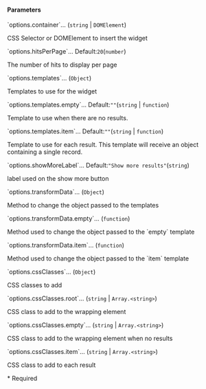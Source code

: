 <h4 class="no-toc">Parameters</h4>
<p class="attr-name">
<span class='attr-required'>`options.container`<span class="show-description">…</span></span>
  <span class="attr-infos">(<code>string</code> &#124; <code>DOMElement</code>)</span>
</p>
<p class="attr-description important">CSS Selector or DOMElement to insert the widget</p>
<p class="attr-name">
<span class='attr-optional important'>`options.hitsPerPage`<span class="show-description">…</span></span>
  <span class="attr-infos">Default:<code class="attr-default">20</code>(<code>number</code>)</span>
</p>
<p class="attr-description important">The number of hits to display per page</p>
<p class="attr-name">
<span class='attr-optional'>`options.templates`<span class="show-description">…</span></span>
  <span class="attr-infos">(<code>Object</code>)</span>
</p>
<p class="attr-description">Templates to use for the widget</p>
<p class="attr-name">
<span class='attr-optional'>`options.templates.empty`<span class="show-description">…</span></span>
  <span class="attr-infos">Default:<code class="attr-default">&quot;&quot;</code>(<code>string</code> &#124; <code>function</code>)</span>
</p>
<p class="attr-description">Template to use when there are no results.</p>
<p class="attr-name">
<span class='attr-optional'>`options.templates.item`<span class="show-description">…</span></span>
  <span class="attr-infos">Default:<code class="attr-default">&quot;&quot;</code>(<code>string</code> &#124; <code>function</code>)</span>
</p>
<p class="attr-description">Template to use for each result. This template will receive an object containing a single record.</p>
<p class="attr-name">
<span class='attr-optional'>`options.showMoreLabel`<span class="show-description">…</span></span>
  <span class="attr-infos">Default:<code class="attr-default">&quot;Show more results&quot;</code>(<code>string</code>)</span>
</p>
<p class="attr-description">label used on the show more button</p>
<p class="attr-name">
<span class='attr-optional'>`options.transformData`<span class="show-description">…</span></span>
  <span class="attr-infos">(<code>Object</code>)</span>
</p>
<p class="attr-description">Method to change the object passed to the templates</p>
<p class="attr-name">
<span class='attr-optional'>`options.transformData.empty`<span class="show-description">…</span></span>
  <span class="attr-infos">(<code>function</code>)</span>
</p>
<p class="attr-description">Method used to change the object passed to the `empty` template</p>
<p class="attr-name">
<span class='attr-optional'>`options.transformData.item`<span class="show-description">…</span></span>
  <span class="attr-infos">(<code>function</code>)</span>
</p>
<p class="attr-description">Method used to change the object passed to the `item` template</p>
<p class="attr-name">
<span class='attr-optional'>`options.cssClasses`<span class="show-description">…</span></span>
  <span class="attr-infos">(<code>Object</code>)</span>
</p>
<p class="attr-description">CSS classes to add</p>
<p class="attr-name">
<span class='attr-optional'>`options.cssClasses.root`<span class="show-description">…</span></span>
  <span class="attr-infos">(<code>string</code> &#124; <code>Array.&lt;string&gt;</code>)</span>
</p>
<p class="attr-description">CSS class to add to the wrapping element</p>
<p class="attr-name">
<span class='attr-optional'>`options.cssClasses.empty`<span class="show-description">…</span></span>
  <span class="attr-infos">(<code>string</code> &#124; <code>Array.&lt;string&gt;</code>)</span>
</p>
<p class="attr-description">CSS class to add to the wrapping element when no results</p>
<p class="attr-name">
<span class='attr-optional'>`options.cssClasses.item`<span class="show-description">…</span></span>
  <span class="attr-infos">(<code>string</code> &#124; <code>Array.&lt;string&gt;</code>)</span>
</p>
<p class="attr-description">CSS class to add to each result</p>

<p class="attr-legend">* <span>Required</span></p>
